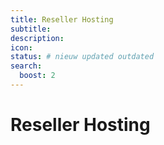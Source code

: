 ```yaml
---
title: Reseller Hosting
subtitle:  
description: 
icon: 
status: # nieuw updated outdated
search:
  boost: 2 
---
```


# Reseller Hosting